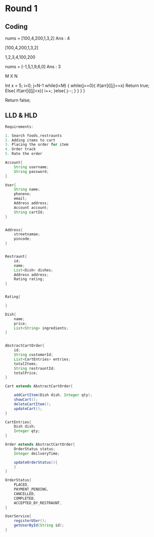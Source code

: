 # Round 1
## Coding

nums = [100,4,200,1,3,2] 
Ans : 4



[100,4,200,1,3,2]


1,2,3,4,100,200 

 nums = [-1,5,1,9,6,0]
Ans : 3





M X N

Int x = 5;
i=0;
j=N-1
while(i<M)
{
	while(j>=0){
	if(arr[i][j]==x)
	Return true;
	Else{
		if(arr[i][j]<x){
			i++;
		}else{
			j--;
}
}
}
}

Return false;


## LLD & HLD

``` java 
Requirements:

1. Search foods,restraunts
2. Adding items to cart
3. Placing the order for item
4. Order track
5. Rate the order

Account{
	String username;
	String password;
}

User{
	String name;
	phoneno;
	email;
	Address address;
	Account account;
	String cartId;
}


Address{
	streetnamae;
	pincode;
}


Restraunt{
	id;
	name;
	List<Dish> dishes;
	Address address;
	Rating rating;
}


Rating{

}

Dish{
	name;
	price;
	List<String> ingredients;
}


AbstractCartOrder{
	id;
	String customerId;
	List<CartEntries> entries;
	totalItems;
	String restrauntId;
	totalPrice;
}

Cart extends AbstractCartOrder{

	addCartItem(Dish dish, Integer qty);
	showCart();
	deleteCartItem();
	updateCart();
}

CartEntries{
	Dish dish;
	Integer qty;
}

Order extends AbstractCartOrder{
	OrderStatus status;
	Integer deilveryTime;

	updateOrderStatus(){
	}
}

OrderStatus{
	PLACED,
	PAYMENT_PENDING,
	CANCELLED,
	COMPLETED,
	ACCEPTED_BY_RESTRAUNT,
}

UserService{
	registerUSer();
	getUserById(String id);
}

```



